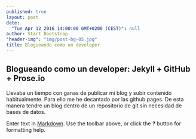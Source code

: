 ```yaml
---
published: true
layout: post
date: 
  "Tue Apr 12 2016 14:00:00 GMT+0200 (CEST)": null
author: Start Bootstrap
"header-img": "img/post-bg-05.jpg"
title: Blogueando como un developer
---
```



## Blogueando como un developer: Jekyll + GitHub + Prose.io

Llevaba un tiempo con ganas de publicar mi blog y subir contenido habitualmente. Para ello me he decantado por las github pages. De esta manera tendre un blog dentro de un repositorio de git sin necesidad de bases de datos.

Enter text in [Markdown](http://daringfireball.net/projects/markdown/). Use the toolbar above, or click the **?** button for formatting help.
